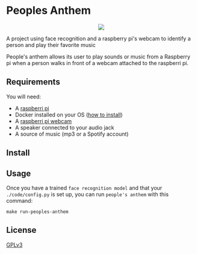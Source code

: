 # Peoples Anthem

<div align="center">
  <img src="https://www.tensorflow.org/images/tf_logo_social.png">
</div>

A project using face recognition and a raspberry pi's webcam to identify a person and play their favorite music

People's anthem allows its user to play sounds or music from a Raspberry pi when a person walks in front of a webcam attached to the raspberri pi.

## Requirements
You will need:
* A [raspberri pi](https://www.raspberrypi.org/)
* Docker installed on your OS ([how to install](https://docs.docker.com/engine/install/debian/))
* A [raspberri pi webcam](https://www.raspberrypi.org/products/camera-module-v2/)
* A speaker connected to your audio jack
* A source of music (mp3 or a Spotify account)


## Install


## Usage
Once you have a trained `face recognition model` and that your `./code/config.py` is set up, you can run `people's anthem` with this command:

```
make run-peoples-anthem
```


## License

[GPLv3](LICENSE)